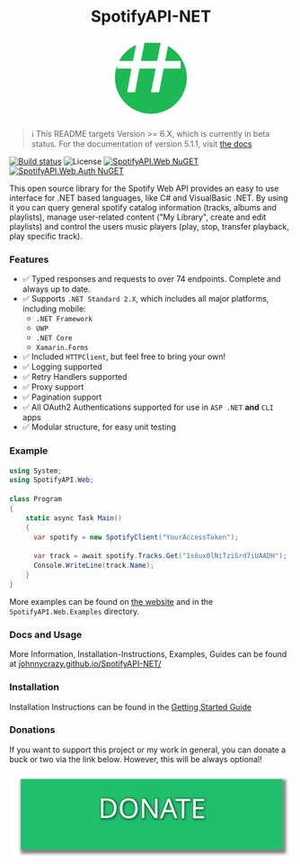 
<h1 align="center">
  <p align="center">SpotifyAPI-NET</p>
  <a href="https://johnnycrazy.github.io/SpotifyAPI-NET/">
    <img
      height="128"
      width="128"
      src="SpotifyAPI.Docs/static/img/logo.svg"
      alt="SpotifyAPI-NET">
  </a>
</h1>

> ℹ This README targets Version >= 6.X, which is currently in beta status. For the documentation of version 5.1.1, visit [the docs](https://johnnycrazy.github.io/SpotifyAPI-NET/docs/home)

[![Build status](https://img.shields.io/appveyor/build/JohnnyCrazy/SpotifyAPI-NET/master?style=flat-square)](https://ci.appveyor.com/project/JohnnyCrazy/spotifyapi-net)
![License](https://img.shields.io/github/license/JohnnyCrazy/SpotifyAPI-NET?style=flat-square)
[![SpotifyAPI.Web NuGET](https://img.shields.io/nuget/vpre/SpotifyAPI.Web?label=SpotifyAPI.Web&style=flat-square)](https://www.nuget.org/packages/SpotifyAPI.Web/)
[![SpotifyAPI.Web.Auth NuGET](https://img.shields.io/nuget/vpre/SpotifyAPI.Web.Auth?label=SpotifyAPI.Web.Auth&style=flat-square)](https://www.nuget.org/packages/SpotifyAPI.Web/)

This open source library for the Spotify Web API provides an easy to use interface for .NET based languages, like C# and VisualBasic .NET. By using it you can query general spotify catalog information (tracks, albums and playlists), manage user-related content ("My Library", create and edit playlists) and control the users music players (play, stop, transfer playback, play specific track).

### Features


* ✅ Typed responses and requests to over 74 endpoints. Complete and always up to date.
* ✅ Supports `.NET Standard 2.X`, which includes all major platforms, including mobile:
  * `.NET Framework`
  * `UWP`
  * `.NET Core`
  * `Xamarin.Forms`
* ✅ Included `HTTPClient`, but feel free to bring your own!
* ✅ Logging supported
* ✅ Retry Handlers supported
* ✅ Proxy support
* ✅ Pagination support
* ✅ All OAuth2 Authentications supported for use in `ASP .NET` **and** `CLI` apps
* ✅ Modular structure, for easy unit testing

### Example

```csharp
using System;
using SpotifyAPI.Web;

class Program
{
    static async Task Main()
    {
      var spotify = new SpotifyClient("YourAccessToken");

      var track = await spotify.Tracks.Get("1s6ux0lNiTziSrd7iUAADH");
      Console.WriteLine(track.Name);
    }
}
```

More examples can be found on [the website](https://johnnycrazy.github.io/SpotifyAPI-NET/docs/next/introduction) and in the `SpotifyAPI.Web.Examples` directory.


### Docs and Usage

More Information, Installation-Instructions, Examples, Guides can be found at [johnnycrazy.github.io/SpotifyAPI-NET/](http://johnnycrazy.github.io/SpotifyAPI-NET/)

### Installation

Installation Instructions can be found in the [Getting Started Guide](https://johnnycrazy.github.io/SpotifyAPI-NET/docs/next/getting_started)

### Donations

If you want to support this project or my work in general, you can donate a buck or two via the link below. However, this will be always optional!

[![Donate Link](./donate.svg)](https://paypal.me/JohnnyCrazy)
